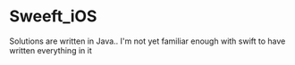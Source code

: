 # Sweeft_iOS
Solutions are written in Java..
I'm not yet familiar enough with swift to have written everything in it
